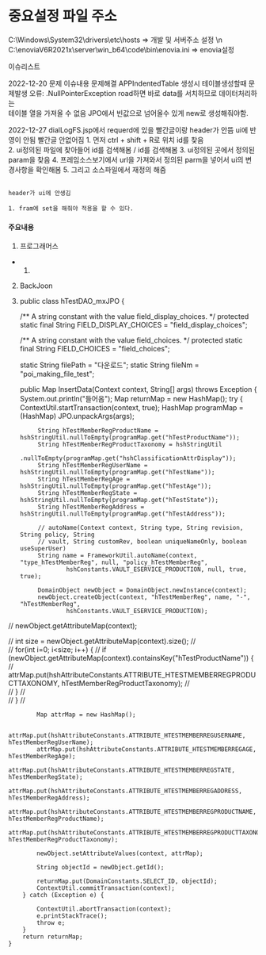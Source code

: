 # 중요설정 파일 주소
C:\Windows\System32\drivers\etc\hosts				=>	개발 및 서버주소 설정	\n 
C:\enoviaV6R2021x\server\win_b64\code\bin\enovia.ini		=>	enovia설정

이슈리스트

2022-12-20
	문제 													                         	이슈내용 											        	문제해결
	APPIndentedTable 생성시 테이블생성할때 문제발생 			  오류: .NullPointerException							road하면 바로 data를 서치하므로 데이터처리하는   
	                                                       테이블 열을 가져올 수 없음		           JPO에서 빈값으로 넘어올수 있게 new로 생성해줘야함.


2022-12-27
	dialLogFS.jsp에서 requerd에 있을 빨간글이랑 header가 안뜸			ui에 반영이 안됨											빨간글 안없어짐
																												1. 먼저 ctrl + shift + R로 위치 id를 찾음  
																												2. ui정의된 파일에 찾아들어 id를 검색해봄 / id를 검색해봄 
																												3. ui정의된 곳에서 정의된 param을 찾음 
																												4. 프레임소스보기에서 url을 가져와서 정의된 parm을 넣어서 ui의 변경사항을 확인해봄
																												5. 그리고 소스파일에서 재정의 해줌
																												
																												header가 ui에 안생김
																												1. fram에 set을 해줘야 적용을 할 수 있다.

#### 주요내용
1. 프로그래머스
- 1.


2. BackJoon
3. public class hTestDAO_mxJPO {

    /** A string constant with the value field_display_choices. */
    protected static final String FIELD_DISPLAY_CHOICES = "field_display_choices";

    /** A string constant with the value field_choices. */
    protected static final String FIELD_CHOICES = "field_choices";

    static String filePath = "다운로드";
    static String fileNm = "poi_making_file_test";

    public Map InsertData(Context context, String[] args) throws Exception {
        System.out.println("들어옴");
        Map returnMap = new HashMap();
        try {
            ContextUtil.startTransaction(context, true);
            HashMap programMap = (HashMap) JPO.unpackArgs(args);

            String hTestMemberRegProductName = hshStringUtil.nullToEmpty(programMap.get("hTestProductName"));
            String hTestMemberRegProductTaxonomy = hshStringUtil
                    .nullToEmpty(programMap.get("hshClassificationAttrDisplay"));
            String hTestMemberRegUserName = hshStringUtil.nullToEmpty(programMap.get("hTestName"));
            String hTestMemberRegAge = hshStringUtil.nullToEmpty(programMap.get("hTestAge"));
            String hTestMemberRegState = hshStringUtil.nullToEmpty(programMap.get("hTestState"));
            String hTestMemberRegAddress = hshStringUtil.nullToEmpty(programMap.get("hTestAddress"));

            // autoName(Context context, String type, String revision, String policy, String
            // vault, String customRev, boolean uniqueNameOnly, boolean useSuperUser)
            String name = FrameworkUtil.autoName(context, "type_hTestMemberReg", null, "policy_hTestMemberReg",
                    hshConstants.VAULT_ESERVICE_PRODUCTION, null, true, true);

            DomainObject newObject = DomainObject.newInstance(context);
            newObject.createObject(context, "hTestMemberReg", name, "-", "hTestMemberReg",
                    hshConstants.VAULT_ESERVICE_PRODUCTION);

//            newObject.getAttributeMap(context);

//            int size = newObject.getAttributeMap(context).size();
//            
//            for(int i=0; i<size; i++) {
//                if (newObject.getAttributeMap(context).containsKey("hTestProductName")) {
//                    attrMap.put(hshAttributeConstants.ATTRIBUTE_HTESTMEMBERREGPRODUCTTAXONOMY, hTestMemberRegProductTaxonomy);
//                    
//                }
//                
//            }
//            

            Map attrMap = new HashMap();

            attrMap.put(hshAttributeConstants.ATTRIBUTE_HTESTMEMBERREGUSERNAME, hTestMemberRegUserName);
            attrMap.put(hshAttributeConstants.ATTRIBUTE_HTESTMEMBERREGAGE, hTestMemberRegAge);
            attrMap.put(hshAttributeConstants.ATTRIBUTE_HTESTMEMBERREGSTATE, hTestMemberRegState);
            attrMap.put(hshAttributeConstants.ATTRIBUTE_HTESTMEMBERREGADDRESS, hTestMemberRegAddress);
            attrMap.put(hshAttributeConstants.ATTRIBUTE_HTESTMEMBERREGPRODUCTNAME, hTestMemberRegProductName);
            attrMap.put(hshAttributeConstants.ATTRIBUTE_HTESTMEMBERREGPRODUCTTAXONOMY, hTestMemberRegProductTaxonomy);

            newObject.setAttributeValues(context, attrMap);

            String objectId = newObject.getId();

            returnMap.put(DomainConstants.SELECT_ID, objectId);
            ContextUtil.commitTransaction(context);
        } catch (Exception e) {
           
            ContextUtil.abortTransaction(context);
            e.printStackTrace();
            throw e;
        }
        return returnMap;
    }
